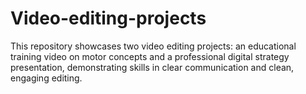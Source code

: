 # Video-editing-projects
This repository showcases two video editing projects: an educational training video on motor concepts and a professional digital strategy presentation, demonstrating skills in clear communication and clean, engaging editing.
